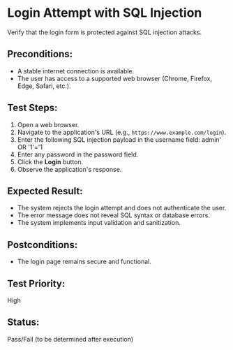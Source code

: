 # Login Attempt with SQL Injection
Verify that the login form is protected against SQL injection attacks.

## **Preconditions:**  
- A stable internet connection is available.  
- The user has access to a supported web browser (Chrome, Firefox, Edge, Safari, etc.).

## **Test Steps:**  
1. Open a web browser.  
2. Navigate to the application's URL (e.g., `https://www.example.com/login`).  
3. Enter the following SQL injection payload in the username field: admin' OR '1'='1
4. Enter any password in the password field.
5. Click the **Login** button.
6. Observe the application's response.

## **Expected Result:**  
- The system rejects the login attempt and does not authenticate the user.
- The error message does not reveal SQL syntax or database errors.
- The system implements input validation and sanitization.

## **Postconditions:**  
- The login page remains secure and functional. 

## **Test Priority:**  
High 

## **Status:**  
Pass/Fail (to be determined after execution)  
